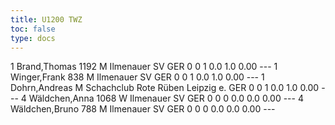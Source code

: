 ```yaml
---
title: U1200 TWZ
toc: false
type: docs
---
```


<rangliste>
1	Brand,Thomas		1192	M	Ilmenauer SV	GER	0	0	1	0.0	1.0	0.00	---
1	Winger,Frank		838	M	Ilmenauer SV	GER	0	0	1	0.0	1.0	0.00	---
1	Dohrn,Andreas			M	Schachclub Rote Rüben Leipzig e.	GER	0	0	1	0.0	1.0	0.00	---
4	Wäldchen,Anna		1068	W	Ilmenauer SV	GER	0	0	0	0.0	0.0	0.00	---
4	Wäldchen,Bruno		788	M	Ilmenauer SV	GER	0	0	0	0.0	0.0	0.00	---
</rangliste>
